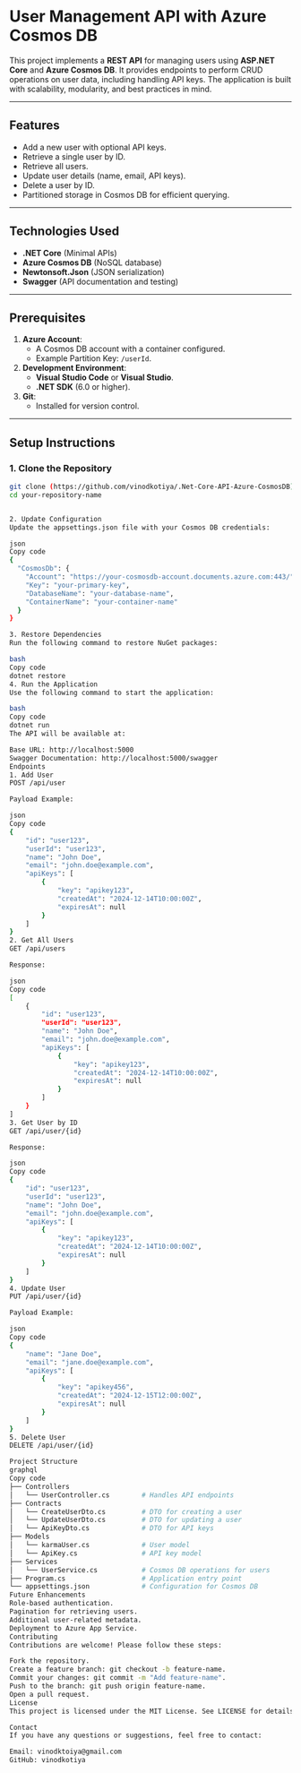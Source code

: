 # User Management API with Azure Cosmos DB

This project implements a **REST API** for managing users using **ASP.NET Core** and **Azure Cosmos DB**. It provides endpoints to perform CRUD operations on user data, including handling API keys. The application is built with scalability, modularity, and best practices in mind.

---

## **Features**
- Add a new user with optional API keys.
- Retrieve a single user by ID.
- Retrieve all users.
- Update user details (name, email, API keys).
- Delete a user by ID.
- Partitioned storage in Cosmos DB for efficient querying.

---

## **Technologies Used**
- **.NET Core** (Minimal APIs)
- **Azure Cosmos DB** (NoSQL database)
- **Newtonsoft.Json** (JSON serialization)
- **Swagger** (API documentation and testing)

---

## **Prerequisites**
1. **Azure Account**:
   - A Cosmos DB account with a container configured.
   - Example Partition Key: `/userId`.
2. **Development Environment**:
   - **Visual Studio Code** or **Visual Studio**.
   - **.NET SDK** (6.0 or higher).
3. **Git**:
   - Installed for version control.

---

## **Setup Instructions**

### 1. **Clone the Repository**
```bash
git clone (https://github.com/vinodkotiya/.Net-Core-API-Azure-CosmosDB)
cd your-repository-name


2. Update Configuration
Update the appsettings.json file with your Cosmos DB credentials:

json
Copy code
{
  "CosmosDb": {
    "Account": "https://your-cosmosdb-account.documents.azure.com:443/",
    "Key": "your-primary-key",
    "DatabaseName": "your-database-name",
    "ContainerName": "your-container-name"
  }
}

3. Restore Dependencies
Run the following command to restore NuGet packages:

bash
Copy code
dotnet restore
4. Run the Application
Use the following command to start the application:

bash
Copy code
dotnet run
The API will be available at:

Base URL: http://localhost:5000
Swagger Documentation: http://localhost:5000/swagger
Endpoints
1. Add User
POST /api/user

Payload Example:

json
Copy code
{
    "id": "user123",
    "userId": "user123",
    "name": "John Doe",
    "email": "john.doe@example.com",
    "apiKeys": [
        {
            "key": "apikey123",
            "createdAt": "2024-12-14T10:00:00Z",
            "expiresAt": null
        }
    ]
}
2. Get All Users
GET /api/users

Response:

json
Copy code
[
    {
        "id": "user123",
        "userId": "user123",
        "name": "John Doe",
        "email": "john.doe@example.com",
        "apiKeys": [
            {
                "key": "apikey123",
                "createdAt": "2024-12-14T10:00:00Z",
                "expiresAt": null
            }
        ]
    }
]
3. Get User by ID
GET /api/user/{id}

Response:

json
Copy code
{
    "id": "user123",
    "userId": "user123",
    "name": "John Doe",
    "email": "john.doe@example.com",
    "apiKeys": [
        {
            "key": "apikey123",
            "createdAt": "2024-12-14T10:00:00Z",
            "expiresAt": null
        }
    ]
}
4. Update User
PUT /api/user/{id}

Payload Example:

json
Copy code
{
    "name": "Jane Doe",
    "email": "jane.doe@example.com",
    "apiKeys": [
        {
            "key": "apikey456",
            "createdAt": "2024-12-15T12:00:00Z",
            "expiresAt": null
        }
    ]
}
5. Delete User
DELETE /api/user/{id}

Project Structure
graphql
Copy code
├── Controllers
│   └── UserController.cs        # Handles API endpoints
├── Contracts
│   └── CreateUserDto.cs         # DTO for creating a user
│   └── UpdateUserDto.cs         # DTO for updating a user
│   └── ApiKeyDto.cs             # DTO for API keys
├── Models
│   └── karmaUser.cs             # User model
│   └── ApiKey.cs                # API key model
├── Services
│   └── UserService.cs           # Cosmos DB operations for users
├── Program.cs                   # Application entry point
└── appsettings.json             # Configuration for Cosmos DB
Future Enhancements
Role-based authentication.
Pagination for retrieving users.
Additional user-related metadata.
Deployment to Azure App Service.
Contributing
Contributions are welcome! Please follow these steps:

Fork the repository.
Create a feature branch: git checkout -b feature-name.
Commit your changes: git commit -m "Add feature-name".
Push to the branch: git push origin feature-name.
Open a pull request.
License
This project is licensed under the MIT License. See LICENSE for details.

Contact
If you have any questions or suggestions, feel free to contact:

Email: vinodktoiya@gmail.com
GitHub: vinodkotiya
